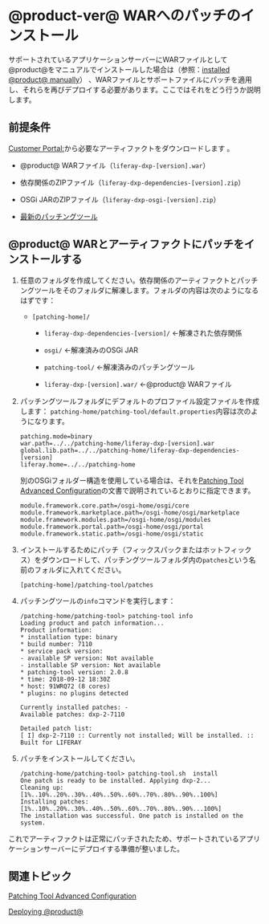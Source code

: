 # @product-ver@ WARへのパッチのインストール[](id=installing-patches-on-the-liferay-de-war)

サポートされているアプリケーションサーバーにWARファイルとして@product@をマニュアルでインストールした場合は（参照：[installed @product@ manually](/discover/deployment/-/knowledge_base/7-1/installing-liferay-manually)） 、WARファイルとサポートファイルにパッチを適用し、それらを再びデプロイする必要があります。ここではそれをどう行うか説明します。



## 前提条件[](id=prerequisites)


[Customer Portal:](https://web.liferay.com/group/customer/dxp/downloads/7-1)から必要なアーティファクトをダウンロードします 。



- @product@ WARファイル（`liferay-dxp-[version].war`）

- 依存関係のZIPファイル（`liferay-dxp-dependencies-[version].zip`）

- OSGi JARのZIPファイル（`liferay-dxp-osgi-[version].zip`）

- [最新のパッチングツール](https://web.liferay.com/group/customer/dxp/downloads/digital-enterprise/patching-tool)

## @product@ WARとアーティファクトにパッチをインストールする[](id=how-to-install-a-fix-pack-on-the-liferay-war)


1. 任意のフォルダを作成してください。依存関係のアーティファクトとパッチングツールをそのフォルダに解凍します。フォルダの内容は次のようになるはずです：


   - `[patching-home]/`
      - `liferay-dxp-dependencies-[version]/` ←解凍された依存関係

      - `osgi/` ←解凍済みのOSGi JAR

      - `patching-tool/` ←解凍済みのパッチングツール

      - `liferay-dxp-[version].war/` ←@product@ WARファイル


2. パッチングツールフォルダにデフォルトのプロファイル設定ファイルを作成します： `patching-home/patching-tool/default.properties`内容は次のようになります。

       patching.mode=binary
       war.path=../../patching-home/liferay-dxp-[version].war
       global.lib.path=../../patching-home/liferay-dxp-dependencies-[version]
       liferay.home=../../patching-home

   別のOSGiフォルダー構造を使用している場合は、それを[Patching Tool Advanced Configuration](/discover/deployment/-/knowledge_base/7-1/patching-tool-advanced-configuration)の文書で説明されているとおりに指定できます。

       module.framework.core.path=/osgi-home/osgi/core
       module.framework.marketplace.path=/osgi-home/osgi/marketplace
       module.framework.modules.path=/osgi-home/osgi/modules
       module.framework.portal.path=/osgi-home/osgi/portal
       module.framework.static.path=/osgi-home/osgi/static

3. インストールするためにパッチ（フィックスパックまたはホットフィックス）をダウンロードして、パッチングツールフォルダ内の`patches`という名前のフォルダに入れてください。

       [patching-home]/patching-tool/patches

4. パッチングツールの`info`コマンドを実行します：

       /patching-home/patching-tool> patching-tool info
       Loading product and patch information...
       Product information:
       * installation type: binary
       * build number: 7110
       * service pack version:
       - available SP version: Not available
       - installable SP version: Not available
       * patching-tool version: 2.0.8
       * time: 2018-09-12 18:30Z
       * host: 91WRQ72 (8 cores)
       * plugins: no plugins detected
       
       Currently installed patches: -
       Available patches: dxp-2-7110
       
       Detailed patch list:
       [ I] dxp-2-7110 :: Currently not installed; Will be installed. :: Built for LIFERAY

5. パッチをインストールしてください。

       /patching-home/patching-tool> patching-tool.sh  install
       One patch is ready to be installed. Applying dxp-2...
       Cleaning up: [1%..10%..20%..30%..40%..50%..60%..70%..80%..90%..100%]
       Installing patches: [1%..10%..20%..30%..40%..50%..60%..70%..80%..90%...100%]
       The installation was successful. One patch is installed on the system.

 これでアーティファクトは正常にパッチされたため、サポートされているアプリケーションサーバーにデプロイする準備が整いました。

## 関連トピック[](id=related-topics)

[Patching Tool Advanced Configuration](/discover/deployment/-/knowledge_base/7-1/patching-tool-advanced-configuration)

[Deploying @product@](/discover/deployment/-/knowledge_base/7-1/deploying-product)
